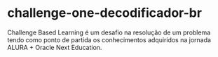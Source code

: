 # challenge-one-decodificador-br
Challenge Based Learning é um desafio na resolução de um problema tendo como ponto de partida os conhecimentos adquiridos na jornada ALURA + Oracle Next Education.
